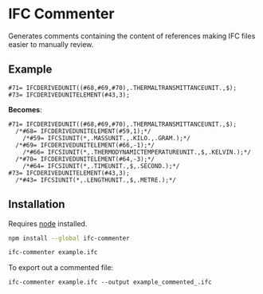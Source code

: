 # IFC Commenter

Generates comments containing the content of references making IFC files easier to manually review.

## Example

```ifc
#71= IFCDERIVEDUNIT((#68,#69,#70),.THERMALTRANSMITTANCEUNIT.,$);
#73= IFCDERIVEDUNITELEMENT(#43,3);
```

**Becomes**:

```ifc
#71= IFCDERIVEDUNIT((#68,#69,#70),.THERMALTRANSMITTANCEUNIT.,$);
  /*#68= IFCDERIVEDUNITELEMENT(#59,1);*/
    /*#59= IFCSIUNIT(*,.MASSUNIT.,.KILO.,.GRAM.);*/
  /*#69= IFCDERIVEDUNITELEMENT(#66,-1);*/
    /*#66= IFCSIUNIT(*,.THERMODYNAMICTEMPERATUREUNIT.,$,.KELVIN.);*/
  /*#70= IFCDERIVEDUNITELEMENT(#64,-3);*/
    /*#64= IFCSIUNIT(*,.TIMEUNIT.,$,.SECOND.);*/
#73= IFCDERIVEDUNITELEMENT(#43,3);
  /*#43= IFCSIUNIT(*,.LENGTHUNIT.,$,.METRE.);*/
```

## Installation

Requires [node](https://nodejs.org) installed.

```sh
npm install --global ifc-commenter

ifc-commenter example.ifc
```

To export out a commented file:

`ifc-commenter example.ifc --output example_commented_.ifc`